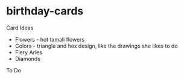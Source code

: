# birthday-cards

Card Ideas
- Flowers - hot tamali flowers
- Colors - triangle and hex design, like the drawings she likes to do
- Fiery Aries
- Diamonds

To Do